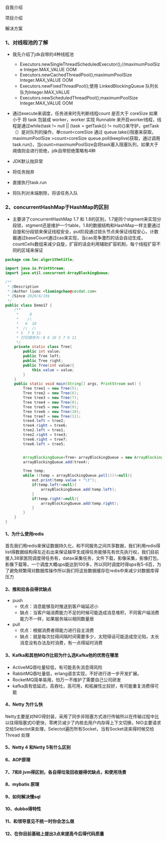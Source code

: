 自我介绍

项目介绍

解决方案

### 1、对线程池的了解

- 我先介绍了jdk自带的4种线程池

  - Executors.newSingleThreadScheduledExecutor();//maximumPoolSize  Integer.MAX_VALUE OOM
  - Executors.newCachedThreadPool();maximumPoolSize  Integer.MAX_VALUE OOM
  - Executors.newFixedThreadPool();使用 LinkedBlockingQueue 队列长队为Integer.MAX_VALUE
  - Executors.newScheduledThreadPool();maximumPoolSize  Integer.MAX_VALUE OOM
- 通过execute来调度，任务进来时先判断线程count 是否大于 coreSize 如果小于 将 task 包装成 worker，worker 实现 Runnable 来开启worker线程，线程是通过while(task != null || (task = getTask()) != null){}来守护，getTask（）是对队列的操作，单count<coreSize  通过 queue.take()阻塞来获取，maximumPoolSize  >count>coreSize queue.poll(keeplive)获取，通过调用task.run()，当count>maximumPoolSize会将task塞入阻塞队列，如果大于阈值则会进行拒绝，jdk自带拒绝策略有4种

- JDK默认抛异常
- 将任务抛弃
- 直接执行task.run
- 将队列对未端剔除，将该任务入队

### 2、concurrentHashMap于HashMap的区别

- 主要讲了concurrentHashMap 1.7 和 1.8的区别，1.7是同个stgment来实现分段锁，stgment还是维护一个table，1.8的数据结构和HashMap一样主要通过自旋和分段锁来保证线程安全，put阶段通过锁头节点来保证线程安心，计数器通过baseCount通过cas来实现，当cas竞争激烈的话会自动生成，countCells数组来减少自旋，扩容的话会利用辅助扩容机制，每个线程扩容不同的区域来保证

```java
package com.lmc.algorithmtitle;

import java.io.PrintStream;
import java.util.concurrent.ArrayBlockingQueue;

/**
 * @Description
 * @Author liumc <liumingchao@cecdat.com>
 * @Since 2020/6/19$
 */
public class Demo17 {
    /**
     *     8
     *    /\
     *   6  10
     *  /\  /\
     * 5  7 9 11
     * 打印顺序为：8 6 10 5 7 9 11
     */
    private static class Tree{
        public int value;
        public Tree left;
        public Tree right;
        public Tree(int value){
            this.value = value;
        }
    }
    public static void main(String[] args, PrintStream out) {
        Tree tree1 = new Tree(5);
        Tree tree2 = new Tree(6);
        Tree tree3 = new Tree(7);
        Tree tree4 = new Tree(8);
        Tree tree5 = new Tree(9);
        Tree tree6 = new Tree(10);
        Tree tree7 = new Tree(11);
        tree4.left = tree2;
        tree4.right = tree6;
        tree2.left = tree1;
        tree2.right = tree3;
        tree6.right = tree7;
        tree6.left = tree5;


        ArrayBlockingQueue<Tree> arrayBlockingQueue = new ArrayBlockingQueue<>(1000);
        arrayBlockingQueue.add(tree4);

        Tree temp;
        while ((temp = arrayBlockingQueue.poll())!=null){
            out.print(temp.value + "\t");
            if(temp.left!=null){
                arrayBlockingQueue.add(temp.left);
            }
            if(temp.right!=null){
                arrayBlockingQueue.add(temp.right);
            }
        }
    }
}

```

#### 1、为什么使用redis

首先我们用redis来保证数据持久化，和不同服务之间共享数据，我们利用redis得list得数据结构得左近右出来保证越早生成得任务能够先有优先执行权，我们目前接入38家医院调度得任务有，datax采集任务，文件下载，影像采集，影像打包，影像下载等，一个调度大概qps能达到100多，所以同时调度时得qps有5-6百，为了避免频繁得对数据库操作所以我们将这些数据缓存在redis中来减少对数据库得压力

#### 2、推和拉各自得优缺点

- push
  - 优点：消息能够及时推送到客户端延迟小
  - 缺点：当客户端消费能力不足的时候可能造成消息堆积，不同客户端消费能力不一样，如果服务端以相同数量居
- pull
  - 优点：根据消费者得能力进行自主消费
  - 缺点：就是每次拉得间隔时间需要多少，太短得话可能造成空沦陷，太长消息没有办法及时消费，有一点得延时消费

#### 3、Kafka和其他MQ作比较为什么选Kafka他的优势在哪里

- ActiveMQ吞吐量较低，有可能丢失消息得风险
- RabbitMQ吞吐量低，erlang语言实现，不好进行进一步开发扩展。
- RocketMQ简单易用，怕万一不维护了需要自己公司研发
- kafka具有低延迟，高吞吐，高可用，和拓展性比较好，有可能重复消费得可能

#### 4、Netty 为什么快

Netty主要是对NIO得封装，采用了同步非阻塞方式进行传输所以在传输过程中比以往得阻塞式IO更快，零拷贝减少了内核去用户内存得上下文切换，NIO主要请求交给Selectot来处理，Selectot遍历所有Socket，当有Socket进来得时候交给Thread 处理

#### 5、Netty 4 和Netty 5有什么区别

#### 6、AOP原理

#### 7、7和8 jvm得区别，各自得垃圾回收器得优缺点，和使用场景

#### 8、mybatis 原理

#### 9、如何解决慢sql

#### 10、dubbo得特性

#### 11、和领导意见不统一时你会怎么做

#### 12、在你目前基础上提出3点来提高今后得代码质量

